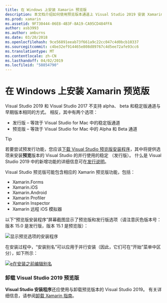 ```yaml
---
title: 在 Windows 上安装 Xamarin 预览版
description: 本文档介绍如何使用预览版本通道上 Visual Studio 2019 安装 Xamarin 的预览版本。
ms.prod: xamarin
ms.assetid: 9F730444-06E8-4B3F-8A19-CA95CD484FFA
author: asb3993
ms.author: amburns
ms.date: 03/20/2018
ms.openlocfilehash: 9ce56891eeab73f661a9c22cc047c4d0bcb10337
ms.sourcegitcommit: c4be32ef914465e808d89767c4d5ee72afe93cc6
ms.translationtype: MT
ms.contentlocale: zh-CN
ms.lasthandoff: 04/02/2019
ms.locfileid: "58854790"
---
```

# <a name="installing-xamarin-preview-on-windows"></a>在 Windows 上安装 Xamarin 预览版

Visual Studio 2019 和 Visual Studio 2017 不支持 alpha、 beta 和稳定版通道与早期版本相同的方式。 相反，其中有两个选项：

- 发行版 – 等效于 Visual Studio for Mac 中的稳定版通道
- 预览版 – 等效于 Visual Studio for Mac 中的 Alpha 和 Beta 通道

> [!TIP]
> 若要尝试预发行功能，您应该[下载 Visual Studio 预览版安装程序](https://visualstudio.microsoft.com/vs/preview/)，其中将提供选项来安装**预览**版本的 Visual Studio 的并行使用的稳定 （发行版）。 什么是 Visual Studio 2019 中的新增功能的详细信息可在[发行说明](https://docs.microsoft.com/visualstudio/releases/2019/release-notes)。

Visual Studio 预览版可能包含相应的 Xamarin 预览版功能，包括：

- Xamarin.Forms
- Xamarin.iOS
- Xamarin.Android
- Xamarin Profiler
- Xamarin Inspector
- Xamarin 远程 iOS 模拟器

以下“预览版安装程序”屏幕截图显示了预览版和发行版选项（请注意灰色版本号：版本 15.0 是发行版，版本 15.1 是预览版）：

![显示预览选项的安装程序](windows-images/vs2017-installer.jpg)

在安装过程中，“安装别名”可以应用于并行安装（因此，它们可在“开始”菜单中区分），如下所示：

[![e在安装之前编辑别名](windows-images/vs2017-nickname-sml.png "安装之前编辑别名")](windows-images/vs2017-nickname.png#lightbox)

### <a name="uninstalling-visual-studio-2019-preview"></a>卸载 Visual Studio 2019 预览版

**Visual Studio 安装程序**还应使用与卸载预览版本的 Visual Studio 2019。 有关详细信息，请参阅[卸载 Xamarin 指南](uninstalling-xamarin.md#uninstallvs2017)。
